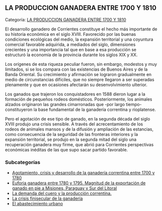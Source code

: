 ## LA PRODUCCION GANADERA ENTRE 1700 Y 1810

Categoría: [LA PRODUCCION GANADERA ENTRE 1700 Y 1810](http://descubrircorrientes.com.ar/2012/index.php/3075-geografia/geografia-economica/evolucion-de-la-ganaderia/la-produccion-ganadera-entre-1700-y-1810)

El desarrollo ganadero de Corrientes constituye el hecho más importante de su historia económica en el siglo XVIII. Favorecido por las buenas condiciones ecológicas del medio, la expansión territorial y una coyuntura comercial favorable adquirida, a mediados del siglo, dimensiones crecientes y una importancia tal que en base a esa producción se estructuró la economía de la provincia durante los siglos XIX y XX.

Los orígenes de esta riqueza peculiar fueron, sin embargo, modestos y muy limitados, si se los compara con las existencias de Buenos Aires y de la Banda Oriental. Su crecimiento y afirmación se lograron gradualmente en medio de circunstancias difíciles, que no siempre llegaron a ser superadas plenamente y que en ocasiones afectarán su desenvolvimiento ulterior.

Los ganados que trajeron los conquistadores en 1588 dieron lugar a la formación de pequeños rodeos domésticos. Posteriormente, los animales alzados originaron las grandes cimarronadas que -por largo tiempo- constituyeron la base fundamental de la ganadería correntina y rioplatense.

Pero el agotación de ese tipo de ganado, en la segunda década del siglo XVIII produjo una crisis sensible. A través del acrecentamiento de los rodeos de animales mansos y de la difusión y ampliación de las estancias, como consecuencia de la seguridad de las fronteras interiores y la expansión territorial, se produjo en la segunda mitad del siglo una recuperación ganadera muy firme, que abrió para Corrientes perspectivas económicas inéditas de las que supo sacar partido favorable.

### Subcategorías

-   [Agotamiento, crisis y desarrollo de la ganadería correntina entre 1700 y 1780](http://descubrircorrientes.com.ar/2012/index.php/3080-geografia/geografia-economica/evolucion-de-la-ganaderia/la-produccion-ganadera-entre-1700-y-1810/agotamiento-crisis-y-desarrollo-de-la-ganaderia-correntina-entre-1700-y-1780)
-   [Euforia ganadera entre 1780 y 1795. Magnitud de la exportación de ganado en pie a Misiones, Paraguay y Sur del Litoral](http://descubrircorrientes.com.ar/2012/index.php/3081-geografia/geografia-economica/evolucion-de-la-ganaderia/la-produccion-ganadera-entre-1700-y-1810/euforia-ganadera-entre-1780-y-1795-magnitud-de-la-exportacion-de-ganado-en-pie-a-misiones-paraguay-y-sur-del-litoral)
-   [La demanda del cuero y la producción correntina.](http://descubrircorrientes.com.ar/2012/index.php/3082-geografia/geografia-economica/evolucion-de-la-ganaderia/la-produccion-ganadera-entre-1700-y-1810/la-demanda-del-cuero-y-la-produccion-correntina)
-   [La crisis finisecular de la ganadería](http://descubrircorrientes.com.ar/2012/index.php/3083-geografia/geografia-economica/evolucion-de-la-ganaderia/la-produccion-ganadera-entre-1700-y-1810/la-crisis-finisecular-de-la-ganaderia)
-   [El abastecimiento urbano](http://descubrircorrientes.com.ar/2012/index.php/3084-geografia/geografia-economica/evolucion-de-la-ganaderia/la-produccion-ganadera-entre-1700-y-1810/el-abastecimiento-urbano)